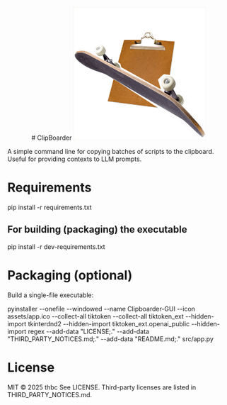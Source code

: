 <p align="center">
# ClipBoarder
<img src="assets/logo.png" alt="Alt Text" width="300" height="300"></p>

A simple command line for copying batches of scripts to the clipboard. Useful for providing contexts to LLM prompts.

# Requirements

pip install -r requirements.txt
## For building (packaging) the executable
pip install -r dev-requirements.txt

# Packaging (optional)

Build a single-file executable:

pyinstaller --onefile --windowed --name Clipboarder-GUI   --icon assets/app.ico   --collect-all tiktoken   --collect-all tiktoken_ext   --hidden-import tkinterdnd2   --hidden-import tiktoken_ext.openai_public   --hidden-import regex   --add-data "LICENSE;." --add-data "THIRD_PARTY_NOTICES.md;." --add-data "README.md;."  src/app.py



# License

MIT © 2025 thbc
See LICENSE. Third-party licenses are listed in THIRD_PARTY_NOTICES.md.